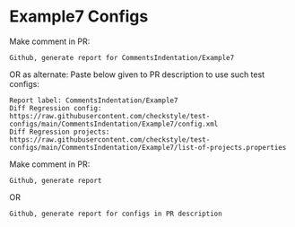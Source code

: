 # Example7 Configs
Make comment in PR:
```
Github, generate report for CommentsIndentation/Example7
```
OR as alternate:
Paste below given to PR description to use such test configs:
```
Report label: CommentsIndentation/Example7
Diff Regression config: https://raw.githubusercontent.com/checkstyle/test-configs/main/CommentsIndentation/Example7/config.xml
Diff Regression projects: https://raw.githubusercontent.com/checkstyle/test-configs/main/CommentsIndentation/Example7/list-of-projects.properties
```
Make comment in PR:
```
Github, generate report
```
OR
```
Github, generate report for configs in PR description
```
